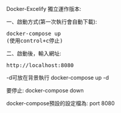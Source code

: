 Docker-Excelify 獨立運作版本:

一、啟動方式(第一次執行會自動下載):
<pre>
docker-compose up 
(使用control+c停止)
</pre>

二、啟動後，輸入網址:
<pre>
http://localhost:8080
</pre>
-d可放在背景執行
docker-compose up -d 

要停止:
docker-compose down

docker-compose預設的設定檔為: 
port 8080
